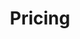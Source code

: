 ---
title: "Pricing"
subtitle: ""
# meta description
description: "This is meta description"
draft: false

basic:
  name : "Basic Plan"
  price: "$299"
  price_per : "invention"
  info : "Best For Small Individuals"
  services:
  - "30 minutes claim drafting assistance"
  - "Express description generation"
  button:
    enable : true
    label : "Get started"
    link : "mailto:qatent@inria.fr"
    
professional:
  name : "Professional Plan"
  price: "$999"
  price_per : "invention"
  info : "Best For Professionals"
  services:
  - "1 hour claim drafting assistance"
  - "Generation with options"
  - "2 hours post-editing"

  button:
    enable : true
    label : "Get started"
    link : "mailto:qatent@inria.fr"
    
business:
  name : "Business Plan"
  price: "$1499"
  price_per : "invention"
  info : "Best For Companies"
  services:
  - "2 hour claim drafting assistance by our French patent attorney"
  - "Generation with options"
  - "4 hours post-editing by our French patent attorney"
  button:
    enable : true
    label : "Get started"
    link : "mailto:qatent@inria.fr"

call_to_action:
  enable : true
  title : "Need a larger plan?"
  image : "images/cta.svg"
  content : "Let us know about your specific needs."
  button:
    enable : true
    label : "Contact Us"
    link : "mailto:qatent@inria.fr"
---
